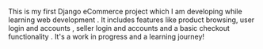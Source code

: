 This is my first Django eCommerce project which I am developing while learning web development . It includes features like product browsing, user login and accounts , seller login and accounts and a basic checkout functionality . It's a work in progress and a learning journey!
